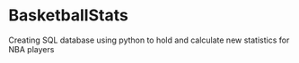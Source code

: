 # BasketballStats
Creating SQL database using python to hold and calculate new statistics for NBA players
